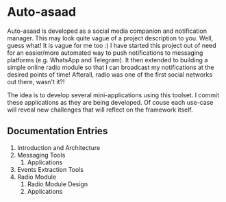 # Auto-asaad
Auto-asaad is developed as a social media companion and notification manager. 
This may look quite vague of a project description to you. Well, guess what! 
It is vague for me too :) I have started this project out of need for 
an easier/more automated
way to push notifications to messaging platforms (e.g. WhatsApp and Telegram).
It then extended to building a simple online radio module so that I can
broadcast my notifications at the desired points of time! Afterall, radio was 
one of the first social networks out there, wasn't it?!

The idea is to develop several mini-applications using this toolset. I 
commit these applications as they are being developed. Of couse each use-case
will reveal new challenges that will reflect on the framework itself.

## Documentation Entries
1. Introduction and Architecture
2. Messaging Tools
    1. Applications
3. Events Extraction Tools
4. Radio Module
    1. Radio Module Design
    2. Applications
